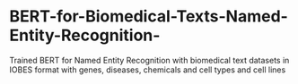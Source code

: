 # BERT-for-Biomedical-Texts-Named-Entity-Recognition-

Trained BERT for Named Entity Recognition with biomedical text datasets in IOBES format with genes, diseases, chemicals and cell types and cell lines
